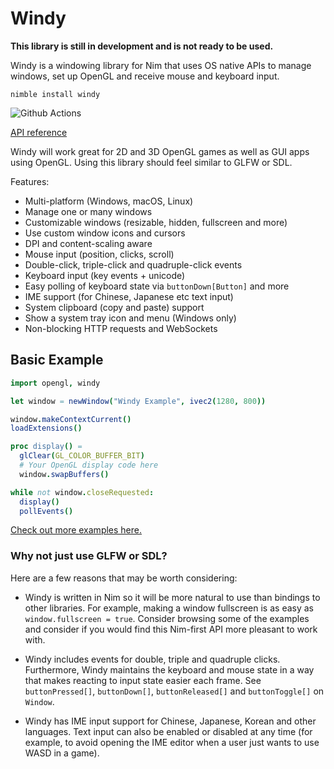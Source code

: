 # Windy

**This library is still in development and is not ready to be used.**

Windy is a windowing library for Nim that uses OS native APIs to manage windows, set up OpenGL and receive mouse and keyboard input.

`nimble install windy`

![Github Actions](https://github.com/treeform/windy/workflows/Github%20Actions/badge.svg)

[API reference](https://nimdocs.com/treeform/windy)

Windy will work great for 2D and 3D OpenGL games as well as GUI apps using OpenGL. Using this library should feel similar to GLFW or SDL.

Features:
* Multi-platform (Windows, macOS, Linux)
* Manage one or many windows
* Customizable windows (resizable, hidden, fullscreen and more)
* Use custom window icons and cursors
* DPI and content-scaling aware
* Mouse input (position, clicks, scroll)
* Double-click, triple-click and quadruple-click events
* Keyboard input (key events + unicode)
* Easy polling of keyboard state via `buttonDown[Button]` and more
* IME support (for Chinese, Japanese etc text input)
* System clipboard (copy and paste) support
* Show a system tray icon and menu (Windows only)
* Non-blocking HTTP requests and WebSockets

## Basic Example

```nim
import opengl, windy

let window = newWindow("Windy Example", ivec2(1280, 800))

window.makeContextCurrent()
loadExtensions()

proc display() =
  glClear(GL_COLOR_BUFFER_BIT)
  # Your OpenGL display code here
  window.swapBuffers()

while not window.closeRequested:
  display()
  pollEvents()
```

[Check out more examples here.](https://github.com/treeform/windy/tree/master/examples)


### Why not just use GLFW or SDL?

Here are a few reasons that may be worth considering:

* Windy is written in Nim so it will be more natural to use than bindings to other libraries. For example, making a window fullscreen is as easy as `window.fullscreen = true`. Consider browsing some of the examples and consider if you would find this Nim-first API more pleasant to work with.

* Windy includes events for double, triple and quadruple clicks. Furthermore, Windy maintains the keyboard and mouse state in a way that makes reacting to input state easier each frame. See `buttonPressed[]`, `buttonDown[]`, `buttonReleased[]` and `buttonToggle[]` on `Window`.

* Windy has IME input support for Chinese, Japanese, Korean and other languages. Text input can also be enabled or disabled at any time (for example, to avoid opening the IME editor when a user just wants to use WASD in a game).
